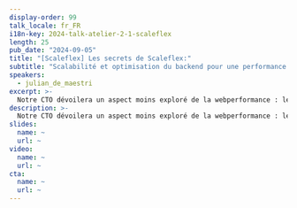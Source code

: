 ```yaml
---
display-order: 99
talk_locale: fr_FR
i18n-key: 2024-talk-atelier-2-1-scaleflex
length: 25
pub_date: "2024-09-05"
title: "[Scaleflex] Les secrets de Scaleflex:"
subtitle: "Scalabilité et optimisation du backend pour une performance web incomparable de vos visuels"
speakers:
  - julian_de_maestri
excerpt: >-
  Notre CTO dévoilera un aspect moins exploré de la webperformance : le backend. Il expliquera comment notre expertise sur les images et vidéos, ces fichiers lourds cruciaux pour la conversion en ligne, a permis de scaler notre infrastructure pour servir des clients de plus en plus gros, dans de multiples pays. Découvrez le cycle de vie des médias de A à Z, et comment Julian a réussi à ingérer plus d'un milliard de fichiers, à transformer près de 100 millions d’images et vidéos par jour et à distribuer plus de 1 peta-octet de trafic CDN par mois chez Scaleflex
description: >-
  Notre CTO dévoilera un aspect moins exploré de la webperformance : le backend. Il expliquera comment notre expertise sur les images et vidéos, ces fichiers lourds cruciaux pour la conversion en ligne, a permis de scaler notre infrastructure pour servir des clients de plus en plus gros, dans de multiples pays. Découvrez le cycle de vie des médias de A à Z, et comment Julian a réussi à ingérer plus d'un milliard de fichiers, à transformer près de 100 millions d’images et vidéos par jour et à distribuer plus de 1 peta-octet de trafic CDN par mois chez Scaleflex
slides:
  name: ~
  url: ~
video:
  name: ~
  url: ~
cta:
  name: ~
  url: ~
---
```

